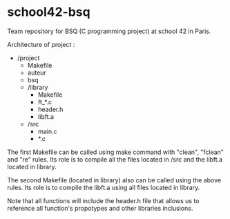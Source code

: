 # school42-bsq
Team repository for BSQ (C programming project) at school 42 in Paris.

Architecture of project :

* /project
	* Makefile
	* auteur
	* bsq
	* /library
		* Makefile
		* ft_*.c
		* header.h
		* libft.a
	* /src
		* main.c
		* *.c

The first Makefile can be called using make command with "clean", "fclean" and "re" rules. Its role is to compile all the files located in /src and the libft.a located in library.

The second Makefile (located in library) also can be called using the above rules. Its role is to compile the libft.a using all files located in library.

Note that all functions will include the header.h file that allows us to reference all function's propotypes and other libraries inclusions.
